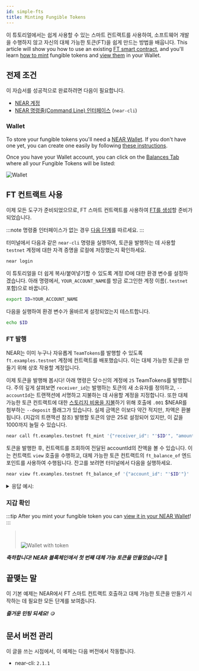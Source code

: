 ```yaml
---
id: simple-fts
title: Minting Fungible Tokens
---
```


이 튜토리얼에서는 쉽게 사용할 수 있는 스마트 컨트랙트를 사용하여, 소프트웨어 개발을 수행하지 않고 자신의 대체 가능한 토큰(FT)을 쉽게 만드는 방법을 배웁니다. This article will show you how to use an existing [FT smart contract](0-predeployed.md), and you'll learn [how to mint](#minting-your-fts) fungible tokens and [view them](#checking-your-wallet) in your Wallet.

## 전제 조건

이 자습서를 성공적으로 완료하려면 다음이 필요합니다.

- [NEAR 계정](#wallet)
- [NEAR 명령줄(Command Line) 인터페이스](/tools/near-cli#설정) (`near-cli`)

### Wallet

To store your fungible tokens you'll need a [NEAR Wallet](https://testnet.mynearwallet.com//). If you don't have one yet, you can create one easily by following [these instructions](https://testnet.mynearwallet.com/create).

Once you have your Wallet account, you can click on the [Balances Tab](https://testnet.mynearwallet.com//?tab=balances) where all your Fungible Tokens will be listed:

![Wallet](/docs/assets/fts/empty-wallet-ft-tab.png)

## FT 컨트랙트 사용

이제 모든 도구가 준비되었으므로, FT 스마트 컨트랙트를 사용하여 [FT를 생성](#FT-발행)할 준비가 되었습니다.

:::note 명령줄 인터페이스가 없는 경우 [다음 단계](/tools/near-cli#설정)를 따르세요. :::

터미널에서 다음과 같은 `near-cli` 명령을 실행하여, 토큰을 발행하는 데 사용할 `testnet` 계정에 대한 자격 증명을 로컬에 저장했는지 확인하세요.

```bash
near login
```

이 튜토리얼을 더 쉽게 복사/붙여넣기할 수 있도록 계정 ID에 대한 환경 변수를 설정하겠습니다. 아래 명령에서, `YOUR_ACCOUNT_NAME`를 방금 로그인한 계정 이름(`.testnet` 포함)으로 바꿉니다.

```bash
export ID=YOUR_ACCOUNT_NAME
```

다음을 실행하여 환경 변수가 올바르게 설정되었는지 테스트합니다.

```bash
echo $ID
```

### FT 발행

NEAR는 이미 누구나 자유롭게 `TeamTokens`를 발행할 수 있도록 `ft.examples.testnet` 계정에 컨트랙트를 배포했습니다. 이는 대체 가능한 토큰을 만들기 위해 상호 작용할 계정입니다.

이제 토큰을 발행해 봅시다! 아래 명령은 닷ㅇ신의 계정에 `25` TeamTokens를 발행합니다. 주의 깊게 살펴보면 `receiver_id`는 발행하는 토큰의 새 소유자를 정의하고, `--accountId`는 트랜잭션에 서명하고 지불하는 데 사용할 계정을 지정합니다. 또한 대체 가능한 토큰 컨트랙트에 대한 [스토리지 비용을 지불](/concepts/storage/storage-staking)하기 위해 호출에 `.001` $NEAR를 첨부하는 `--deposit` 플래그가 있습니다. 실제 금액은 이보다 약간 적지만, 차액은 환불됩니다. (지갑의 트랜잭션 참조) 발행할 토큰의 양은 25로 설정되어 있지만, 이 값을 1000까지 늘릴 수 있습니다.

```bash
near call ft.examples.testnet ft_mint '{"receiver_id": "'$ID'", "amount": "25"}' --deposit 0.1 --accountId $ID
```

토큰을 발행한 후, 컨트랙트를 조회하여 전달된 accountId의 잔액을 볼 수 있습니다. 이는 컨트랙트 `view` 호출을 수행하고, 대체 가능한 토큰 컨트랙트의 `ft_balance_of` 엔드포인트를 사용하여 수행됩니다. 잔고를 보려면 터미널에서 다음을 실행하세요.

```bash
near view ft.examples.testnet ft_balance_of '{"account_id": "'$ID'"}'
```

<details>
<summary>응답 예시: </summary>
<p>

```json
View call: ft.examples.testnet.ft_balance_of({"account_id": "benji_test.testnet"})
'25'
```

</p>
</details>

### 지갑 확인

:::tip After you mint your fungible token you can [view it in your NEAR Wallet](https://testnet.mynearwallet.com/)! :::

> <br/>
> 
> ![Wallet with token](/docs/assets/fts/teamtoken.png) <br/>

**_축하합니다! NEAR 블록체인에서 첫 번째 대체 가능 토큰을 만들었습니다!_** 🎉

## 끝맺는 말

이 기본 예제는 NEAR에서 FT 스마트 컨트랙트 호출하고 대체 가능한 토큰을 만들기 시작하는 데 필요한 모든 단계를 보여줍니다.

**_즐거운 민팅 되세요!_** 🪙

## 문서 버전 관리

이 글을 쓰는 시점에서, 이 예제는 다음 버전에서 작동합니다.

- near-cli: `2.1.1`

